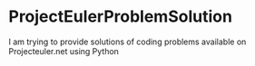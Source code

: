 # ProjectEulerProblemSolution
I am trying to provide solutions of coding problems available on Projecteuler.net using Python 
